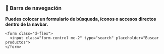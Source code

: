 ### **🧭 Barra de navegación**

**Puedes colocar un formulario de búsqueda, íconos o accesos directos dentro de la navbar.**

```
<form class="d-flex">
  <input class="form-control me-2" type="search" placeholder="Buscar productos">
</form>
```